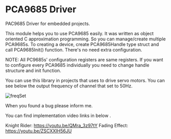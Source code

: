 # PCA9685 Driver
 PAC9685 Driver for embedded projects.
 
 This module helps you to use PCA9685 easily. It was written as object oriented C approximation programming. 
 So you can manage/create multiple PCA9685s. To creating a device, create PCA9685Handle type struct and call 
 PCA9685Init() function. There's no need extra configuration.
 
 NOTE: All PC9685s' configuration registers are same registers. If you want to configure every PCA9685 
 individually you need to change handle structure and init function. 
 
 You can use this library in projects that uses to drive servo motors. You can see below the output frequency
 of channel that set to 50Hz.
 
 ![freqSet](https://user-images.githubusercontent.com/45585791/132137327-11aeaabe-938f-4a95-b061-08a9df40b498.jpeg)
 
 When you found a bug please inform me.
 
 You can find implementation video links in below .

 Knight Rider: https://youtu.be/QMra_3z97tY
 Fading Effect: https://youtu.be/ZSCXXIH56JU
